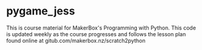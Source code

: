 # pygame_jess

This is course material for MakerBox's Programming with Python.  This code is updated weekly as the course progresses and follows the lesson plan found online at gitub.com/makerbox.nz/scratch2python
